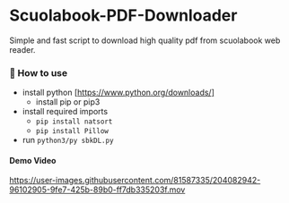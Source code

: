 # Scuolabook-PDF-Downloader
Simple and fast script to download high quality pdf from scuolabook web reader. 
### 📝 How to use
- install python [https://www.python.org/downloads/]
   - install pip or pip3
- install required imports
   - `pip install natsort`
   - `pip install Pillow`
- run `python3/py sbkDL.py`

#### Demo Video



https://user-images.githubusercontent.com/81587335/204082942-96102905-9fe7-425b-89b0-ff7db335203f.mov
